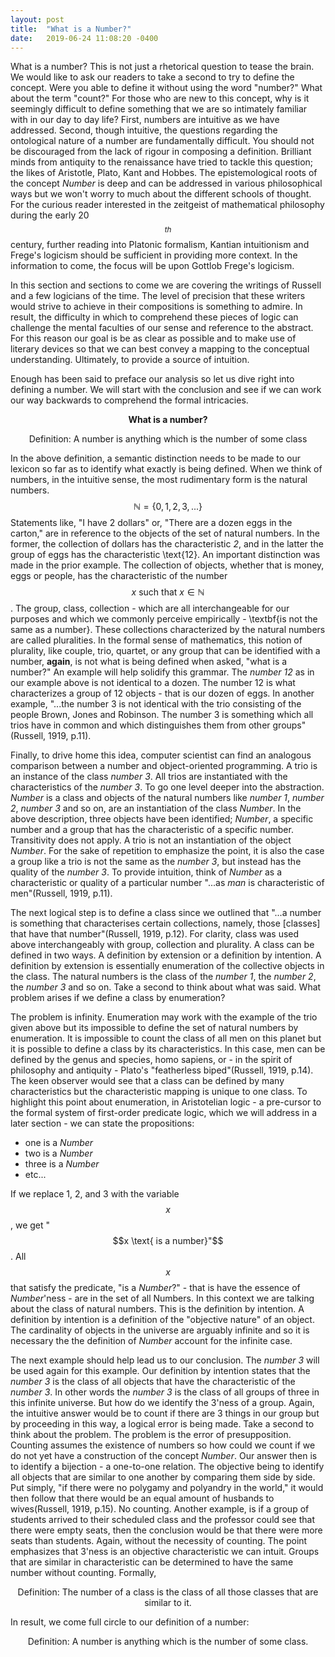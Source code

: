 ```yaml
---
layout: post
title:  "What is a Number?"
date:   2019-06-24 11:08:20 -0400
---
```

What is a number?   This is not just a rhetorical question to tease the brain.  We would like to ask our readers to take a second to try to define the concept.  Were you able to define it without using the word "number?"  What about the term "count?"  For those who are new to this concept, why is it seemingly difficult to define something that we are so intimately familiar with in our day to day life?  First, numbers are intuitive as we have addressed.  Second, though intuitive, the questions regarding the ontological nature of a number are fundamentally difficult. You should not be discouraged from the lack of rigour in composing a definition.  Brilliant minds from antiquity to the renaissance have tried to tackle this question; the likes of Aristotle, Plato, Kant and Hobbes.  The epistemological roots of the concept *Number* is deep and can be addressed in various philosophical ways but we won't worry to much about the different schools of thought. For the curious reader interested in the zeitgeist of mathematical philosophy during the early 20$$^{th}$$ century, further reading into Platonic formalism, Kantian intuitionism and Frege's logicism should be sufficient in providing more context.  In the information to come, the focus will be upon Gottlob Frege's logicism.

In this section and sections to come we are covering the writings of Russell and a few logicians of the time. The level of precision that these writers would strive to achieve in their compositions is something to admire.  In result, the difficulty in which to comprehend these pieces of logic can challenge the mental faculties of our sense and reference to the abstract.  For this reason our goal is be as clear as possible and to make use of literary devices so that we can best convey a mapping to the conceptual understanding.  Ultimately, to provide a source of intuition.

Enough has been said to preface our analysis so let us dive right into defining a number.  We will start with the conclusion and see if we can work our way backwards to comprehend the formal intricacies.

**<center> What is a number? </center>**

<centre> $$\text{Definition:  A number is anything which is the number of some class}$$ </centre>

In the above definition, a semantic distinction needs to be made to our lexicon so far as to identify what exactly is being defined.  When we think of numbers, in the intuitive sense, the most rudimentary form is the natural numbers. $$\mathbb{N} = \{0,1,2,3,...\}$$  Statements like, "I have 2 dollars" or, "There are a dozen eggs in the carton," are in reference to the objects of the set of natural numbers. In the former, the collection of dollars has the characteristic *2*, and in the latter the group of eggs has the characteristic \text{12}. An important distinction was made in the prior example.  The collection of objects, whether that is money, eggs or people, has the characteristic of the number $$x \text{ such that } x\in\mathbb{N}$$. The group, class, collection - which are all interchangeable for our purposes and which we commonly perceive empirically -  \textbf{is not the same as a number}.   These collections characterized by the natural numbers are called pluralities. In the formal sense of mathematics, this notion of plurality, like couple, trio, quartet, or any group that can be identified with a number, **again**, is not what is being defined when asked, "what is a number?"  An example will help solidify this grammar.  The *number 12* as in our example above is not identical to a dozen.  The number 12 is what characterizes a group of 12 objects - that is our dozen of eggs.  In another example, "...the number 3 is not identical with the trio consisting of the people Brown, Jones and Robinson. The number 3 is something which all trios have in common and which distinguishes them from other groups"(Russell, 1919, p.11).

Finally, to drive home this idea, computer scientist can find an analogous comparison between a number and object-oriented programming.  A trio is an instance of the class *number 3*.  All trios are instantiated with the characteristics of the *number 3*. To go one level deeper into the abstraction. *Number* is a class and objects of the natural numbers like *number 1*, *number 2*, *number 3* and so on, are an instantiation of the class *Number*.  In the above description, three objects have been identified; *Number*, a specific number and a group that has the characteristic of a specific number. Transitivity does not apply. A trio is not an instantiation of the object *Number*. For the sake of repetition to emphasize the point, it is also the case a group like a trio is not the same as the *number 3*, but instead has the quality of the *number 3*. To provide intuition, think of *Number* as a characteristic or quality of a particular number "...as *man* is characteristic of men"(Russell, 1919, p.11).  

The next logical step is to define a class since we outlined that "...a number is something that characterises certain collections, namely, those [classes] that have that number"(Russell, 1919, p.12).  For clarity, class was used above interchangeably with group, collection and plurality.  A class can be defined in two ways.  A definition by extension or a definition by intention.  A definition by extension is essentially enumeration of the collective objects in the class. The natural numbers is the class of the *number 1*, the *number 2*, the *number 3* and so on.  Take a second to think about what was said. What problem arises if we define a class by enumeration?

The problem is infinity.  Enumeration may work with the example of the trio given above but its impossible to define the set of natural numbers by enumeration.  It is impossible to count the class of all men on this planet but it is possible to define a class by its characteristics.  In this case, men can be defined by the genus and species, homo sapiens, or - in the spirit of philosophy and antiquity - Plato's "featherless biped"(Russell, 1919, p.14).  The keen observer would see that a class can be defined by many characteristics but the characteristic mapping is unique to one class.  To highlight this point about enumeration, in Aristotelian logic - a pre-cursor to the formal system of first-order predicate logic,  which we will address in a later section - we can state the propositions:

- one is a *Number*
- two is a *Number*
- three is a *Number*
- etc...

If we replace 1, 2, and 3 with the variable $$x$$, we get "$$x \text{ is a number}"$$.  All $$x$$ that satisfy the predicate, "is a *Number*?" - that is have the essence of *Number*'ness - are in the set of all Numbers. In this context we are talking about the class of natural numbers. This is the definition by intention.  A definition by intention is a definition of the "objective nature" of an object. The cardinality of objects in the universe are arguably infinite and so it is necessary the the definition of *Number* account for the infinite case.

The next example should help lead us to our conclusion. The *number 3* will be used again for this example.  Our definition by intention states that the *number 3* is the class of all objects that have the characteristic of the *number 3*.  In other words the *number 3* is the class of all groups of three in this infinite universe.  But how do we identify the 3'ness of a group.  Again, the intuitive answer would be to count if there are 3 things in our group but by proceeding in this way, a logical error is being made. Take a second to think about the problem. The problem is the error of presupposition. Counting assumes the existence of numbers so how could we count if we do not yet have a construction of the concept *Number*.  Our answer then is to identify a bijection - a one-to-one relation.  The objective being to identify all objects that are similar to one another by comparing them side by side.  Put simply, "if there were no polygamy and polyandry in the world," it would then follow that there would be an equal amount of husbands to wives(Russell, 1919, p.15). No counting. Another example, is if a group of students arrived to their scheduled class and the professor could see that there were empty seats, then the conclusion would be that there were more seats than students.  Again, without the necessity of counting.  The point emphasizes that 3'ness is an objective characteristic we can intuit.  Groups that are similar in characteristic can be determined to have the same number without counting. Formally,

$$ \text{Definition: The number of a class is the class of all those classes that are similar to it.}$$


In result, we come full circle to our definition of a number:

$$ \text{Definition: A number is anything which is the number of some class.}$$
